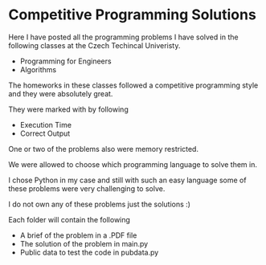 # Competitive Programming Solutions

Here I have posted all the programming problems I have solved in the following classes at the Czech Techincal Univeristy.

- Programming for Engineers
- Algorithms

The homeworks in these classes followed a competitive programming style and they were absolutely great.

They were marked with by following

- Execution Time
- Correct Output

One or two of the problems also were memory restricted.

We were allowed to choose which programming language to solve them in. 

I chose Python in my case and still with such an easy language some of these problems were very challenging to solve.

I do not own any of these problems just the solutions :)

Each folder will contain the following

- A brief of the problem in a .PDF file
- The solution of the problem in main.py
- Public data to test the code in pubdata.py
